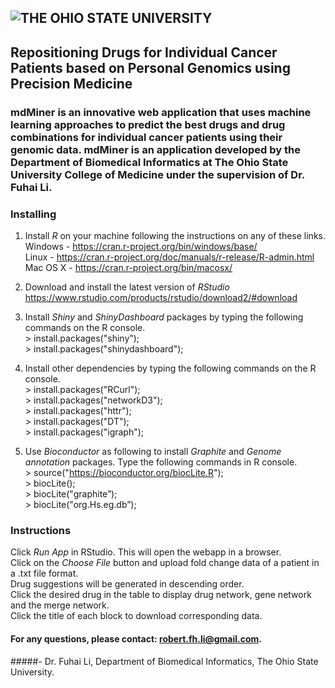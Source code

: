 ## <img src="https://www.osu.edu/assets/site/images/osu-logo.png" alt="THE OHIO STATE UNIVERSITY">
## Repositioning Drugs for Individual Cancer Patients based on Personal Genomics using Precision Medicine

### mdMiner is an innovative web application that uses machine learning approaches to predict the best drugs and drug combinations for individual cancer patients using their genomic data. mdMiner is an application developed by the Department of Biomedical Informatics at The Ohio State University College of Medicine under the supervision of Dr. Fuhai Li. 

 
### **Installing**  
1) Install *R* on your machine following the instructions on any of these links.  
Windows - https://cran.r-project.org/bin/windows/base/  
Linux - https://cran.r-project.org/doc/manuals/r-release/R-admin.html  
Mac OS X - https://cran.r-project.org/bin/macosx/

2) Download and install the latest version of *RStudio*  
https://www.rstudio.com/products/rstudio/download2/#download 

3) Install *Shiny* and *ShinyDashboard* packages by typing the following commands on the R console.  
   \> install.packages("shiny");  
   \> install.packages("shinydashboard");  
 
 4) Install other dependencies by typing the following commands on the R console.  
  \> install.packages("RCurl");  
  \> install.packages("networkD3");  
  \> install.packages("httr");  
  \> install.packages("DT");  
  \> install.packages("igraph");

5) Use *Bioconductor* as following to install *Graphite* and *Genome annotation* packages. Type the following commands in R console.   
  \> source("https://bioconductor.org/biocLite.R");  
  \> biocLite();  
   \> biocLite("graphite”);  
 \> biocLite("org.Hs.eg.db”);  

### **Instructions**  
Click *Run App* in RStudio. This will open the webapp in a browser.  
Click on the *Choose File* button and upload fold change data of a patient in a .txt file format.  
Drug suggestions will be generated in descending order.  
Click the desired drug  in the table to display drug network, gene network and the merge network.  
Click the title of each block to download corresponding data.  

#### For any questions, please contact: robert.fh.li@gmail.com.
#####- Dr. Fuhai Li, Department of Biomedical Informatics, The Ohio State University.
